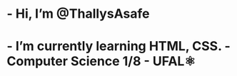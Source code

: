 <h1> - Hi, I’m @ThallysAsafe <h1>
- I’m currently learning HTML, CSS.
- Computer Science 1/8 - UFAL⚛️


<!---
ThallysAsafe/ThallysAsafe is a ✨ special ✨ repository because its `README.md` (this file) appears on your GitHub profile.
You can click the Preview link to take a look at your changes.
--->
